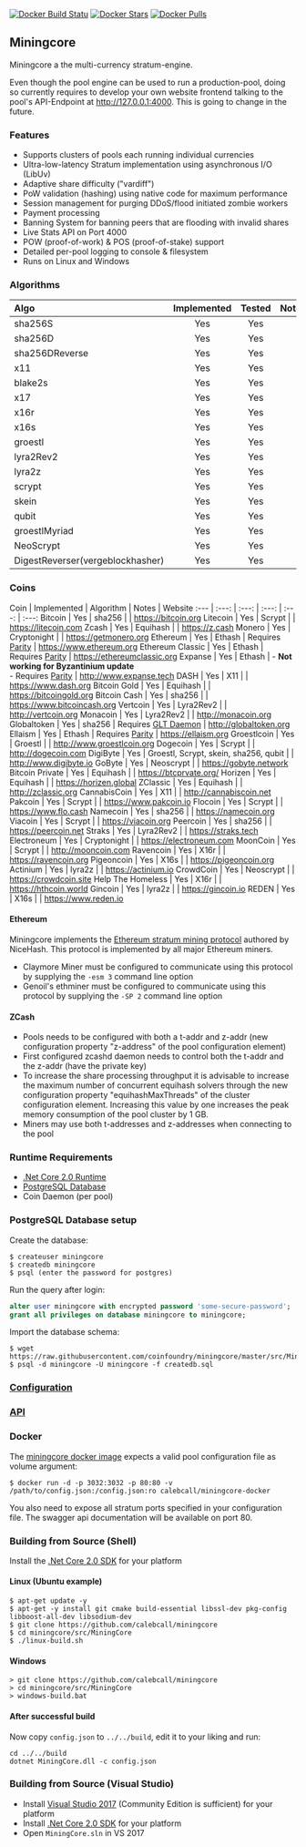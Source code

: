 
[![Docker Build Statu](https://img.shields.io/docker/build/calebcall/miningcore-docker.svg)](https://hub.docker.com/r/calebcall/miningcore-docker/)
[![Docker Stars](https://img.shields.io/docker/stars/calebcall/miningcore-docker.svg)](https://hub.docker.com/r/calebcall/miningcore-docker/)
[![Docker Pulls](https://img.shields.io/docker/pulls/calebcall/miningcore-docker.svg)]()


## Miningcore

Miningcore a the multi-currency stratum-engine.

Even though the pool engine can be used to run a production-pool, doing so currently requires to
develop your own website frontend talking to the pool's API-Endpoint at http://127.0.0.1:4000.
This is going to change in the future.

### Features

- Supports clusters of pools each running individual currencies
- Ultra-low-latency Stratum implementation using asynchronous I/O (LibUv)
- Adaptive share difficulty ("vardiff")
- PoW validation (hashing) using native code for maximum performance
- Session management for purging DDoS/flood initiated zombie workers
- Payment processing
- Banning System for banning peers that are flooding with invalid shares
- Live Stats API on Port 4000
- POW (proof-of-work) & POS (proof-of-stake) support
- Detailed per-pool logging to console & filesystem
- Runs on Linux and Windows

### Algorithms

Algo | Implemented | Tested | Notes
:--- | :---: | :---: | :---:
sha256S  | Yes | Yes |
sha256D | Yes | Yes |
sha256DReverse | Yes | Yes |
x11 | Yes | Yes |
blake2s | Yes | Yes |
x17 | Yes | Yes |
x16r | Yes | Yes |
x16s | Yes | Yes |
groestl | Yes | Yes |
lyra2Rev2 | Yes | Yes |
lyra2z | Yes | Yes |
scrypt | Yes | Yes |
skein | Yes | Yes |
qubit | Yes | Yes |
groestlMyriad | Yes | Yes |
NeoScrypt | Yes | Yes |
DigestReverser(vergeblockhasher) | Yes | Yes |

### Coins

Coin | Implemented | Algorithm | Notes | Website
:--- | :---: | :---: | :---: | :---: | :---:
Bitcoin | Yes | sha256 | | https://bitcoin.org
Litecoin | Yes | Scrypt | | https://litecoin.com
Zcash | Yes | Equihash | | https://z.cash
Monero | Yes | Cryptonight | | https://getmonero.org
Ethereum | Yes | Ethash | Requires [Parity](https://github.com/paritytech/parity/releases) | https://www.ethereum.org
Ethereum Classic | Yes | Ethash | Requires [Parity](https://github.com/paritytech/parity/releases) | https://ethereumclassic.org
Expanse | Yes | Ethash | - **Not working for Byzantinium update**<br>- Requires [Parity](https://github.com/paritytech/parity/releases) | http://www.expanse.tech
DASH | Yes | X11 | | https://www.dash.org
Bitcoin Gold | Yes | Equihash | | https://bitcoingold.org
Bitcoin Cash | Yes | sha256 | | https://www.bitcoincash.org
Vertcoin | Yes | Lyra2Rev2 | | http://vertcoin.org
Monacoin | Yes | Lyra2Rev2 | | http://monacoin.org
Globaltoken | Yes | sha256 | Requires [GLT Daemon](https://globaltoken.org/#downloads) | http://globaltoken.org
Ellaism | Yes | Ethash | Requires [Parity](https://github.com/paritytech/parity/releases) | https://ellaism.org
Groestlcoin | Yes | Groestl | | http://www.groestlcoin.org
Dogecoin | Yes | Scrypt | | http://dogecoin.com
DigiByte | Yes | Groestl, Scrypt, skein, sha256, qubit | | http://www.digibyte.io
GoByte | Yes | Neoscrypt | | https://gobyte.network
Bitcoin Private | Yes | Equihash | | https://btcprvate.org/
Horizen | Yes | Equihash | | https://horizen.global
ZClassic | Yes | Equihash | | http://zclassic.org
CannabisCoin | Yes | X11 | | http://cannabiscoin.net
Pakcoin | Yes | Scrypt | | https://www.pakcoin.io
Flocoin | Yes | Scrypt | | https://www.flo.cash
Namecoin | Yes | sha256 | | https://namecoin.org
Viacoin | Yes | Scrypt | | https://viacoin.org
Peercoin | Yes | sha256 | | https://peercoin.net
Straks | Yes | Lyra2Rev2 | | https://straks.tech
Electroneum | Yes | Cryptonight | | https://electroneum.com
MoonCoin | Yes | Scrypt | | http://mooncoin.com
Ravencoin | Yes | X16r | | https://ravencoin.org 
Pigeoncoin | Yes | X16s | | https://pigeoncoin.org
Actinium | Yes | lyra2z | | https://actinium.io
CrowdCoin | Yes | Neoscrypt | | https://crowdcoin.site
Help The Homeless | Yes | X16r | | https://hthcoin.world
Gincoin | Yes | lyra2z | | https://gincoin.io
REDEN | Yes | X16s | | https://www.reden.io

#### Ethereum

Miningcore implements the [Ethereum stratum mining protocol](https://github.com/nicehash/Specifications/blob/master/EthereumStratum_NiceHash_v1.0.0.txt) authored by NiceHash. This protocol is implemented by all major Ethereum miners.

- Claymore Miner must be configured to communicate using this protocol by supplying the <code>-esm 3</code> command line option
- Genoil's ethminer must be configured to communicate using this protocol by supplying the <code>-SP 2</code> command line option

#### ZCash

- Pools needs to be configured with both a t-addr and z-addr (new configuration property "z-address" of the pool configuration element)
- First configured zcashd daemon needs to control both the t-addr and the z-addr (have the private key)
- To increase the share processing throughput it is advisable to increase the maximum number of concurrent equihash solvers through the new configuration property "equihashMaxThreads" of the cluster configuration element. Increasing this value by one increases the peak memory consumption of the pool cluster by 1 GB.
- Miners may use both t-addresses and z-addresses when connecting to the pool

### Runtime Requirements

- [.Net Core 2.0 Runtime](https://www.microsoft.com/net/download/core#/runtime)
- [PostgreSQL Database](https://www.postgresql.org/)
- Coin Daemon (per pool)

### PostgreSQL Database setup

Create the database:

```console
$ createuser miningcore
$ createdb miningcore
$ psql (enter the password for postgres)
```

Run the query after login:

```sql
alter user miningcore with encrypted password 'some-secure-password';
grant all privileges on database miningcore to miningcore;
```

Import the database schema:

```console
$ wget https://raw.githubusercontent.com/coinfoundry/miningcore/master/src/MiningCore/Persistence/Postgres/Scripts/createdb.sql
$ psql -d miningcore -U miningcore -f createdb.sql
```

### [Configuration](https://github.com/calebcall/miningcore/wiki/Configuration)

### [API](https://github.com/coinfoundry/calebcall/wiki/API) 

### Docker

The [miningcore docker image](https://hub.docker.com/r/calebcall/miningcore-docker/) expects a valid pool configuration file as volume argument:

```console
$ docker run -d -p 3032:3032 -p 80:80 -v /path/to/config.json:/config.json:ro calebcall/miningcore-docker
```

You also need to expose all stratum ports specified in your configuration file.  The swagger api documentation will be available on port 80.

### Building from Source (Shell)

Install the [.Net Core 2.0 SDK](https://www.microsoft.com/net/download/core) for your platform

#### Linux (Ubuntu example)

```console
$ apt-get update -y 
$ apt-get -y install git cmake build-essential libssl-dev pkg-config libboost-all-dev libsodium-dev
$ git clone https://github.com/calebcall/miningcore
$ cd miningcore/src/MiningCore
$ ./linux-build.sh
```

#### Windows

```dosbatch
> git clone https://github.com/calebcall/miningcore
> cd miningcore/src/MiningCore
> windows-build.bat
```

#### After successful build

Now copy `config.json` to `../../build`, edit it to your liking and run:

```
cd ../../build
dotnet MiningCore.dll -c config.json
```

### Building from Source (Visual Studio)

- Install [Visual Studio 2017](https://www.visualstudio.com/vs/) (Community Edition is sufficient) for your platform
- Install [.Net Core 2.0 SDK](https://www.microsoft.com/net/download/core) for your platform
- Open `MiningCore.sln` in VS 2017
